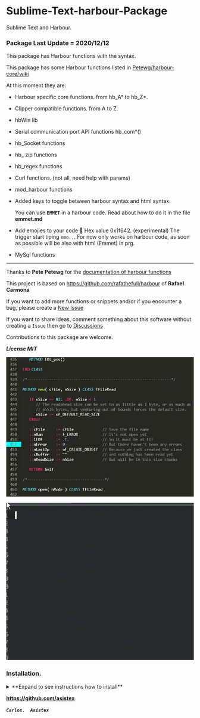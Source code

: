 # Sublime-Text-harbour-Package
Sublime Text and Harbour.

### Package Last Update = 2020/12/12

This package has Harbour functions with the syntax.

This package has some Harbour functions listed in [Petewg/harbour-core/wiki](https://github.com/Petewg/harbour-core/wiki)

At this moment they are:
* Harbour specific core functions. from hb_A* to hb_Z*.
* Clipper compatible functions. from A to Z.
* hbWin lib
* Serial communication port API functions hb_com*()
* hb_Socket functions
* hb_ zip functions
* hb_regex functions
* Curl functions. (not all, need help with params)
* mod_harbour functions
* Added keys to toggle between harbour syntax and html syntax.

  You can use **`EMMET`** in a harbour code.
  Read about how to do it in the file **emmet.md**

* Add emojies to your code 🙂 Hex value 0x1f642. (experimental) The trigger start tiping `emo..`. For now only works on harbour code, as soon as possible will be also with html (Emmet) in prg.

* MySql functions


---

Thanks to **Pete Petewg** for the [documentation of harbour functions](https://github.com/Petewg/harbour-core/wiki)

This project is based on https://github.com/rafathefull/harbour of **Rafael Carmona**

If you want to add more functions or snippets and/or if you encounter a bug, please create a
 [New Issue](https://github.com/asistex/Sublime-Text-Harbour-Package/issues)

If you want to share ideas, comment something about this software without creating a `Issue` then go to [Discussions](https://github.com/asistex/Sublime-Text-Harbour-Package/discussions)

Contributions to this package are welcome.

***License MIT***

[![image](https://github.com/asistex/Sublime-Text-harbour-Package/blob/master/slb.jpg)](https://github.com/asistex/Sublime-Text-harbour-Package/)


[![image](https://github.com/asistex/ighoo/blob/master/bin/sublime.gif)](https://github.com/asistex/Sublime-Text-harbour-Package/)

### Installation.

<details><summary>**Expand to see instructions how to install**</summary>

#### Downloading the zip package

* 1- Download the zip file using the green GitHub button `Clone or download` select [download zip option]
     You will get the file **Sublime-Text-harbour-Package-master.zip** on your PC.
* 2- Open Sublime Text
* 3- From Sublime main menu, click on: Preferences > Browse Packages. This will open the windows explorer in the Sublime preferences folder, usually is `.\Sublime Text 3\Packages\` .
* 4- Close Sublime Text 3.
* 5- Copy, move or drag the downloaded file `Sublime-Text-harbour-Package-master.zip` to `.\Sublime Text 3\Packages\`
* 6- Unzip the package there. This will create a folder named **Sublime-Text-harbour-Package-master**
* 7- Rename it to **Sublime-Text-harbour-Package**
* 8- Open Sublime, load a file .prg . Click the label on the statusbar at the right corner and select **harbour** from the list. If the statusbar is hidden then goto **Main menu > View > Syntax**


#### From the command line

If you are a git user, you can install it and keep up to date by cloning the repo directly into your `Packages` directory in the Sublime Text application settings area.

With this method you can get updates of this package using the Git command: **git pull** from the command line.

* 1- Open Sublime Text
* 2- From Sublime main menu, click on: Preferences > Browse Packages. This will open the windows explorer in the Sublime preferences folder, usually is \Sublime Text 3\Packages\
* 3- Close Sublime Text 3.
* 4- Open the command prompt here.  `c:\....\Sublime Text 3\Packages>`
* 5- Copy the following command:
```
     git clone https://github.com/asistex/Sublime-Text-harbour-Package.git
```
* 6- Paste it at the command prompt and press Enter.
* 7- While Sublime is not running delete the session file  **.\Sublime Text 3\Local\Session.sublime_session** and if exist also delete **.\Sublime Text 3\Local\Auto Save Session.sublime_session**
* 8- Open Sublime, load a file `.prg` . Click the label on the statusbar at the right corner and select **harbour** from the list. If the statusbar is hidden then goto **Main menu > View > Syntax**

</details>


**https://github.com/asistex**

***`Carlos.  Asistex`***
